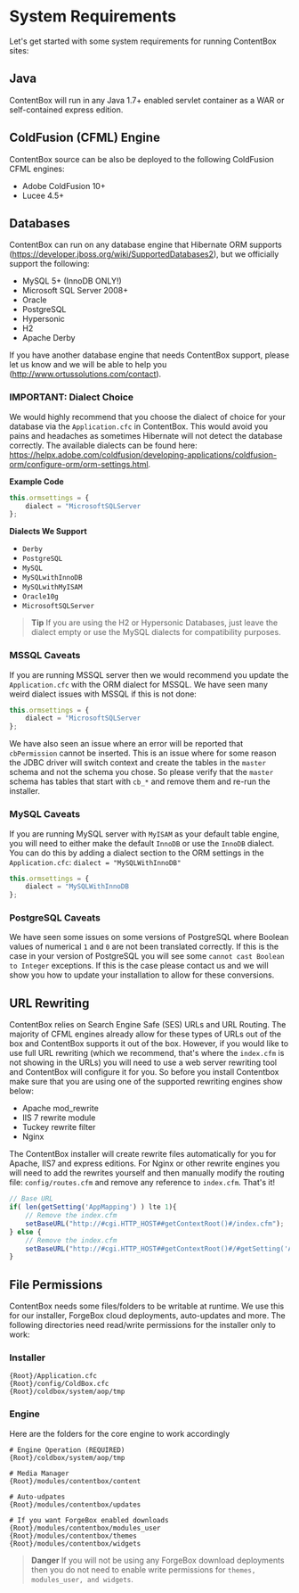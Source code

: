 # System Requirements

Let's get started with some system requirements for running ContentBox sites:

## Java
ContentBox will run in any Java 1.7+ enabled servlet container as a WAR or self-contained express edition.

## ColdFusion (CFML) Engine
ContentBox source can be also be deployed to the following ColdFusion CFML engines:

* Adobe ColdFusion 10+
* Lucee 4.5+


## Databases
ContentBox can run on any database engine that Hibernate ORM supports (https://developer.jboss.org/wiki/SupportedDatabases2), but we officially support the following:

* MySQL 5+ (InnoDB ONLY!)
* Microsoft SQL Server 2008+
* Oracle
* PostgreSQL
* Hypersonic
* H2
* Apache Derby

If you have another database engine that needs ContentBox support, please let us know and we will be able to help you (http://www.ortussolutions.com/contact).

### IMPORTANT: Dialect Choice

We would highly recommend that you choose the dialect of choice for your database via the `Application.cfc` in ContentBox.  This would avoid you pains and headaches as sometimes Hibernate will not detect the database correctly.  The available dialects can be found here: https://helpx.adobe.com/coldfusion/developing-applications/coldfusion-orm/configure-orm/orm-settings.html.

**Example Code**
```js
this.ormsettings = {
    dialect = "MicrosoftSQLServer
};
```

**Dialects We Support**

* `Derby`
* `PostgreSQL`
* `MySQL`
* `MySQLwithInnoDB`
* `MySQLwithMyISAM`
* `Oracle10g`
* `MicrosoftSQLServer`

> **Tip** If you are using the H2 or Hypersonic Databases, just leave the dialect empty or use the MySQL dialects for compatibility purposes.


### MSSQL Caveats

If you are running MSSQL server then we would recommend you update the `Application.cfc` with the ORM dialect for MSSQL.  We have seen many weird dialect issues with MSSQL if this is not done:

```js
this.ormsettings = {
    dialect = "MicrosoftSQLServer
};
```

We have also seen an issue where an error will be reported that `cbPermission` cannot be inserted.  This is an issue where for some reason the JDBC driver will switch context and create the tables in the `master` schema and not the schema you chose.  So please verify that the `master` schema has tables that start with `cb_*` and remove them and re-run the installer.



### MySQL Caveats 

If you are running MySQL server with `MyISAM` as your default table engine, you will need to either make the default `InnoDB` or use the `InnoDB` dialect.  You can do this by adding a dialect section to the ORM settings in the `Application.cfc`:  `dialect = "MySQLWithInnoDB"`

```js
this.ormsettings = {
    dialect = "MySQLWithInnoDB
};
```

### PostgreSQL Caveats

We have seen some issues on some versions of PostgreSQL where Boolean values of numerical `1` and `0` are not been translated correctly.  If this is the case in your version of PostgreSQL you will see some `cannot cast Boolean to Integer` exceptions.  If this is the case please contact us and we will show you how to update your installation to allow for these conversions.  

## URL Rewriting

ContentBox relies on Search Engine Safe (SES) URLs and URL Routing.  The majority of CFML engines already allow for these types of URLs out of the box and ContentBox supports it out of the box.  However, if you would like to use full URL rewriting (which we recommend, that's where the `index.cfm` is not showing in the URLs) you will need to use a web server rewriting tool and ContentBox will configure it for you.  So before you install Contentbox make sure that you are using one of the supported rewriting engines show below:

* Apache mod_rewrite
* IIS 7 rewrite module
* Tuckey rewrite filter
* Nginx

The ContentBox installer will create rewrite files automatically for you for Apache, IIS7 and express editions.  For Nginx or other rewrite engines you will need to add the rewrites yourself and then manually modify the routing file: `config/routes.cfm` and remove any reference to `index.cfm`.  That's it!

```js
// Base URL
if( len(getSetting('AppMapping') ) lte 1){
    // Remove the index.cfm
	setBaseURL("http://#cgi.HTTP_HOST##getContextRoot()#/index.cfm");
} else {
    // Remove the index.cfm
	setBaseURL("http://#cgi.HTTP_HOST##getContextRoot()#/#getSetting('AppMapping')#/index.cfm");
}
```

## File Permissions

ContentBox needs some files/folders to be writable at runtime.  We use this for our installer, ForgeBox cloud deployments, auto-updates and more.  The following directories need read/write permissions for the installer only to work:

### Installer

```
{Root}/Application.cfc
{Root}/config/ColdBox.cfc
{Root}/coldbox/system/aop/tmp
```

### Engine

Here are the folders for the core engine to work accordingly

```
# Engine Operation (REQUIRED)
{Root}/coldbox/system/aop/tmp

# Media Manager
{Root}/modules/contentbox/content

# Auto-udpates
{Root}/modules/contentbox/updates

# If you want ForgeBox enabled downloads
{Root}/modules/contentbox/modules_user
{Root}/modules/contentbox/themes
{Root}/modules/contentbox/widgets
```


> **Danger** If you will not be using any ForgeBox download deployments then you do not need to enable write permissions for `themes, modules_user, and widgets`.